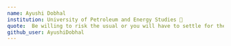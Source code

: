 ```yaml
---
name: Ayushi Dobhal
institution: University of Petroleum and Energy Studies 🚩 
quote:  Be willing to risk the usual or you will have to settle for the ordinary
github_user: AyushiDobhal
---
```

